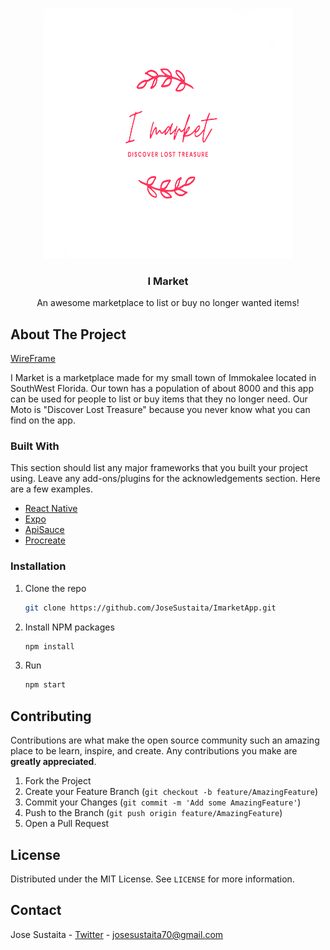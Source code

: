 
<!-- PROJECT LOGO -->
<br />
<p align="center">
    <img src="app/assets/logo-red.png" alt="Logo" width="400" height="400">
  </a>

  <h3 align="center">I Market</h3>

  <p align="center">
    An awesome marketplace to list or buy no longer wanted items!
</p>



<!-- ABOUT THE PROJECT -->
## About The Project

[WireFrame](https://www.figma.com/file/cFh2XL7ibFmmMVbU2zvdoS/Untitled?node-id=0%3A1)

I Market is a marketplace made for my small town of Immokalee located in SouthWest Florida. Our town has a population of about 8000 and this app can be used for people to list or buy items that they no longer need. Our Moto is "Discover Lost Treasure" because you never know what you can find on the app.


### Built With

This section should list any major frameworks that you built your project using. Leave any add-ons/plugins for the acknowledgements section. Here are a few examples.
* [React Native](https://reactnative.dev/)
* [Expo](https://docs.expo.io/)
* [ApiSauce](https://www.npmjs.com/package/apisauce)
* [Procreate](https://procreate.art/)


### Installation

1. Clone the repo
   ```sh
   git clone https://github.com/JoseSustaita/ImarketApp.git
   ```
2. Install NPM packages
   ```sh
   npm install
   ```
3. Run
   ```sh
   npm start
   ```




<!-- CONTRIBUTING -->
## Contributing

Contributions are what make the open source community such an amazing place to be learn, inspire, and create. Any contributions you make are **greatly appreciated**.

1. Fork the Project
2. Create your Feature Branch (`git checkout -b feature/AmazingFeature`)
3. Commit your Changes (`git commit -m 'Add some AmazingFeature'`)
4. Push to the Branch (`git push origin feature/AmazingFeature`)
5. Open a Pull Request



<!-- LICENSE -->
## License

Distributed under the MIT License. See `LICENSE` for more information.



<!-- CONTACT -->
## Contact

Jose Sustaita - [Twitter](https://twitter.com/JoseSustaitaJr) - josesustaita70@gmail.com




